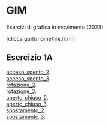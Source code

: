 # GIM
Esercizi di grafica in movimento (2023)

[clicca qui](/nome/file.html]

 ## Esercizio 1A

[acceso_spento_2](/Esercizio_1A/acceso_spento_2.html).  
[acceso_spento_3](/Esercizio_1A/acceso_spento_3.html).  
[rotazione_2](/Esercizio_1A/rotazione_2.html).   
[rotazione_3](/Esercizio_1A/rotazione_3.html).  
[aperto_chiuso_2](/Esercizio_1A/aperto_chiuso_2.html).  
[aperto_chiuso_3](/Esercizio_1A/aperto_chiuso_3.html).  
[spostamento_2](/Esercizio_1A/spostamento_2.html).  
[spostamento_3](/Esercizio_1A/spostamento_3.html).  

